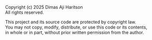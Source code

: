Copyright (c) 2025 Dimas Aji Haritson  
All rights reserved.  

This project and its source code are protected by copyright law.  
You may not copy, modify, distribute, or use this code or its contents,  
in whole or in part, without prior written permission from the author.
